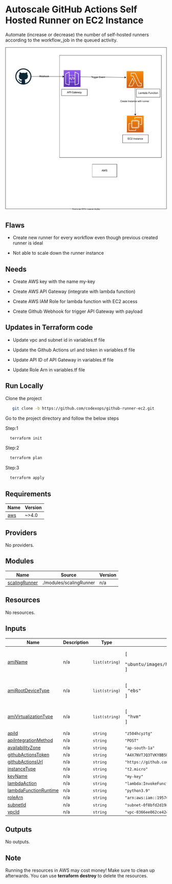 # Autoscale GitHub Actions Self Hosted Runner on EC2 Instance
Automate (increase or decrease) the number of self-hosted runners according to the workflow_job in the queued activity. 

![Architecture](diagram.svg)

## Flaws

- Create new runner for every workflow even though previous created runner is ideal

- Not able to scale down the runner instance

## Needs

- Create AWS key with the name my-key

- Create AWS API Gateway (integrate with lambda function)

- Create AWS IAM Role for lambda function with EC2 access

- Create Github Webhook for trigger API Gateway with payload


## Updates in Terraform code 

- Update vpc and subnet id in variables.tf file

- Update the Github Actions url and token in variables.tf file

- Update API ID of API Gateway in variables.tf file

- Update Role Arn in variables.tf file


## Run Locally

Clone the project

```bash
   git clone -b https://github.com/codexops/github-runner-ec2.git
```
Go to the project directory and follow the below steps

Step:1
```bash
  terraform init
```
Step:2
```bash
  terraform plan
```
Step:3
```bash
  terraform apply
```

<!-- BEGINNING OF PRE-COMMIT-TERRAFORM DOCS HOOK -->
## Requirements

| Name | Version |
|------|---------|
| <a name="requirement_aws"></a> [aws](#requirement\_aws) | ~>4.0 |

## Providers

No providers.

## Modules

| Name | Source | Version |
|------|--------|---------|
| <a name="module_scalingRunner"></a> [scalingRunner](#module\_scalingRunner) | ./modules/scalingRunner | n/a |

## Resources

No resources.

## Inputs

| Name | Description | Type | Default | Required |
|------|-------------|------|---------|:--------:|
| <a name="input_amiName"></a> [amiName](#input\_amiName) | n/a | `list(string)` | <pre>[<br>  "ubuntu/images/hvm-ssd/ubuntu-focal-20.04-amd64-server-20230207"<br>]</pre> | no |
| <a name="input_amiRootDeviceType"></a> [amiRootDeviceType](#input\_amiRootDeviceType) | n/a | `list(string)` | <pre>[<br>  "ebs"<br>]</pre> | no |
| <a name="input_amiVirtualizationType"></a> [amiVirtualizationType](#input\_amiVirtualizationType) | n/a | `list(string)` | <pre>[<br>  "hvm"<br>]</pre> | no |
| <a name="input_apiId"></a> [apiId](#input\_apiId) | n/a | `string` | `"z504hcyztg"` | no |
| <a name="input_apiIntegrationMethod"></a> [apiIntegrationMethod](#input\_apiIntegrationMethod) | n/a | `string` | `"POST"` | no |
| <a name="input_availabilityZone"></a> [availabilityZone](#input\_availabilityZone) | n/a | `string` | `"ap-south-1a"` | no |
| <a name="input_githubActionsToken"></a> [githubActionsToken](#input\_githubActionsToken) | n/a | `string` | `"A4X7NVTJQ3TVKYBB5RXQQPDEEWEOS"` | no |
| <a name="input_githubActionsUrl"></a> [githubActionsUrl](#input\_githubActionsUrl) | n/a | `string` | `"https://github.com/bq-shubham-29/Training"` | no |
| <a name="input_instanceType"></a> [instanceType](#input\_instanceType) | n/a | `string` | `"t2.micro"` | no |
| <a name="input_keyName"></a> [keyName](#input\_keyName) | n/a | `string` | `"my-key"` | no |
| <a name="input_lambdaAction"></a> [lambdaAction](#input\_lambdaAction) | n/a | `string` | `"lambda:InvokeFunction"` | no |
| <a name="input_lambdaFunctionRuntime"></a> [lambdaFunctionRuntime](#input\_lambdaFunctionRuntime) | n/a | `string` | `"python3.9"` | no |
| <a name="input_roleArn"></a> [roleArn](#input\_roleArn) | n/a | `string` | `"arn:aws:iam::195767721609:role/EC2-lambda"` | no |
| <a name="input_subnetId"></a> [subnetId](#input\_subnetId) | n/a | `string` | `"subnet-0f8bfd2d19880f7ac"` | no |
| <a name="input_vpcId"></a> [vpcId](#input\_vpcId) | n/a | `string` | `"vpc-0366ee062ce42dc97"` | no |

## Outputs

No outputs.
<!-- END OF PRE-COMMIT-TERRAFORM DOCS HOOK -->

## Note 

Running the resources in AWS may cost money! Make sure to clean up afterwards. You can use **terraform destroy** to delete the resources.
